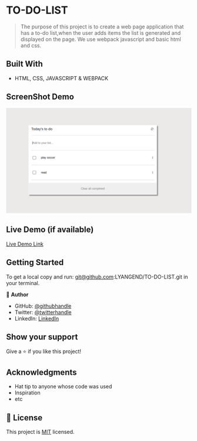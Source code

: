
# TO-DO-LIST

> The purpose of this project is to create a web page application that has a to-do list,when the user adds items the list is generated and displayed on the page. We use webpack javascript and basic html and css.


## Built With

- HTML, CSS, JAVASCRIPT & WEBPACK

## ScreenShot Demo
![AddBook Page](./images/page.png)


## Live Demo (if available)

[Live Demo Link](https://livedemo.com)


## Getting Started
To get a local copy and run:
git@github.com:LYANGEND/TO-DO-LIST.git in your terminal.





👤 **Author**

- GitHub: [@githubhandle](https://github.com/LYANGEND)
- Twitter: [@twitterhandle](https://twitter.com/david_lyangenda)
- LinkedIn: [LinkedIn](https://www.linkedin.com/in/david-lyangenda-623087151/)


## Show your support

Give a ⭐️ if you like this project!

## Acknowledgments

- Hat tip to anyone whose code was used
- Inspiration
- etc

## 📝 License

This project is [MIT](./MIT.md) licensed.
